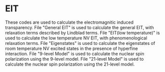 # EIT
These codes are used to calculate the electromagnitic induced transparency.
File "General EIT" is used to calculate the general EIT, with relaxation terms described by Lindblad terms.
File "EIT(low temperature)" is used to calculate the low temperature NV EIT, with phenomenological relaxation terms.
File "Eigenstates" is used to calculate the eigenstates of room temperature NV excited states in the presence of hyperfine interaction.
File "9-level Model" is used to calculate the nuclear spin polarization using the 9-level model.
File "21-level Model" is used to calculate the nuclear spin polarization using the 21-level model.


